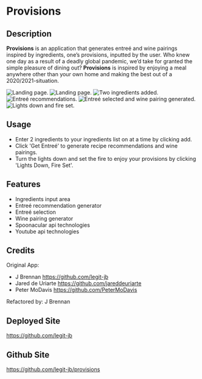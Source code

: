 # Provisions

## Description

**Provisions** is an application that generates entreé and wine pairings inspired by ingredients, one’s provisions, inputted by the user. Who knew one day as a result of a deadly global pandemic, we’d take for granted the simple pleasure of dining out? **Provisions** is inspired by enjoying a meal anywhere other than your own home and making the best out of a 2020/2021-situation.


![Landing page.](assets/images/screenshot1.png)
![Landing page.](assets/images/screenshot2.png)
![Two ingredients added.](assets/images/screenshot3.png)
![Entreé recommendations.](assets/images/screenshot4.png)
![Entreé selected and wine pairing generated.](assets/images/screenshot5.png)
![Lights down and fire set.](assets/images/screenshot6.png)


## Usage
- Enter 2 ingredients to your ingredients list on at a time by clicking add. 
- Click 'Get Entreé' to generate recipe recommendations and wine pairings.
- Turn the lights down and set the fire to enjoy your provisions by clicking 'Lights Down, Fire Set'.

## Features
- Ingredients input area
- Entreé recommendation generator
- Entreé selection
- Wine pairing generator
- Spoonacular api technologies
- Youtube api technologies

## Credits
Original App:
- J Brennan https://github.com/legit-jb
- Jared de Uriarte https://github.com/jareddeuriarte
- Peter MoDavis https://github.com/PeterMoDavis
 
Refactored by:
 J Brennan

## Deployed Site
https://github.com/legit-jb

## Github Site
https://github.com/legit-jb/provisions
